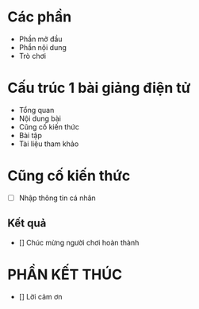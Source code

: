 # Các phần
- Phần mở đầu
- Phần nội dung
- Trò chơi

# Cấu trúc 1 bài giảng điện tử
- Tổng quan
- Nội dung bài
- Cũng cố kiến thức
- Bài tập
- Tài liệu tham khảo

# Cũng cố kiến thức
- [ ] Nhập thông tin cá nhân

## Kết quả
- [] Chúc mừng người chơi hoàn thành


# PHẦN KẾT THÚC
- [] Lời cảm ơn